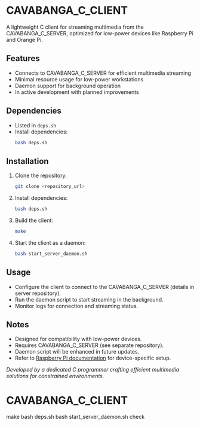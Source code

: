 # CAVABANGA_C_CLIENT

A lightweight C client for streaming multimedia from the CAVABANGA_C_SERVER, optimized for low-power devices like Raspberry Pi and Orange Pi.

## Features
- Connects to CAVABANGA_C_SERVER for efficient multimedia streaming
- Minimal resource usage for low-power workstations
- Daemon support for background operation
- In active development with planned improvements

## Dependencies
- Listed in `deps.sh`
- Install dependencies:
  ```bash
  bash deps.sh
  ```

## Installation
1. Clone the repository:
   ```bash
   git clone <repository_url>
   ```
2. Install dependencies:
   ```bash
   bash deps.sh
   ```
3. Build the client:
   ```bash
   make
   ```
4. Start the client as a daemon:
   ```bash
   bash start_server_daemon.sh
   ```

## Usage
- Configure the client to connect to the CAVABANGA_C_SERVER (details in server repository).
- Run the daemon script to start streaming in the background.
- Monitor logs for connection and streaming status.

## Notes
- Designed for compatibility with low-power devices.
- Requires CAVABANGA_C_SERVER (see separate repository).
- Daemon script will be enhanced in future updates.
- Refer to [Raspberry Pi documentation](https://www.raspberrypi.org/documentation/) for device-specific setup.

*Developed by a dedicated C programmer crafting efficient multimedia solutions for constrained environments.*

# CAVABANGA_C_CLIENT
make
bash deps.sh
bash start_server_daemon.sh
check
